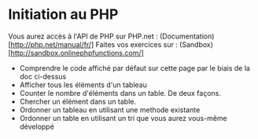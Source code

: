 # Initiation au PHP
Vous aurez accès à l'API de PHP sur PHP.net  : (Documentation)[http://php.net/manual/fr/]
Faites vos exercices sur : (Sandbox)[http://sandbox.onlinephpfunctions.com/]
* Comprendre le code affiché par défaut sur cette page par le biais de la doc ci-dessus
* Afficher  tous les éléments d'un tableau
* Counter le nombre d'éléments dans un table. De deux façons.
* Chercher un élément dans un table.
* Ordonner un tableau en utilisant une methode existante
* Ordonner un table en utilisant un tri que vous aurez vous-même développé
